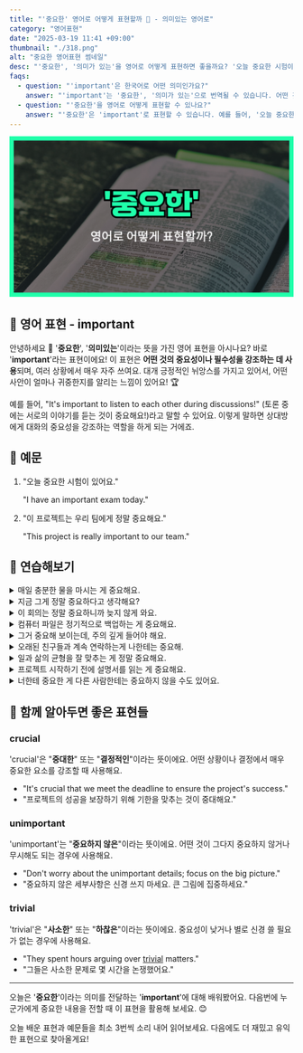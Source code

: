 ```yaml
---
title: "'중요한' 영어로 어떻게 표현할까 💎 - 의미있는 영어로"
category: "영어표현"
date: "2025-03-19 11:41 +09:00"
thumbnail: "./318.png"
alt: "중요한 영어표현 썸네일"
desc: "'중요한', '의미가 있는'을 영어로 어떻게 표현하면 좋을까요? '오늘 중요한 시험이 있어요.', '이 프로젝트는 우리 팀에게 정말 중요해요.' 등을 영어로 표현하는 법을 배워봅시다. 다양한 예문을 통해서 연습하고 본인의 표현으로 만들어 보세요."
faqs:
  - question: "'important'은 한국어로 어떤 의미인가요?"
    answer: "'important'는 '중요한', '의미가 있는'으로 번역될 수 있습니다. 어떤 것의 중요성이나 필수성을 강조할 때 사용해요."
  - question: "'중요한'을 영어로 어떻게 표현할 수 있나요?"
    answer: "'중요한'은 'important'로 표현할 수 있습니다. 예를 들어, '오늘 중요한 시험이 있어요'는 'I have an important exam today'로 말할 수 있어요."
---
```


![중요한 영어표현 썸네일](./318.png)

## 🌟 영어 표현 - important

안녕하세요 👋 '**중요한**', '**의미있는**'이라는 뜻을 가진 영어 표현을 아시나요? 바로 '**important**'라는 표현이에요! 이 표현은 **어떤 것의 중요성이나 필수성을 강조하는 데 사용**되며, 여러 상황에서 매우 자주 쓰여요. 대개 긍정적인 뉘앙스를 가지고 있어서, 어떤 사안이 얼마나 귀중한지를 알리는 느낌이 있어요! 🏆

<script async src="https://pagead2.googlesyndication.com/pagead/js/adsbygoogle.js?client=ca-pub-1465612013356152"
     crossorigin="anonymous"></script>
<!-- engple-horizontal-ad -->

<ins class="adsbygoogle"
     style="display:block"
     data-ad-client="ca-pub-1465612013356152"
     data-ad-slot="2106896038"
     data-ad-format="auto"
     data-full-width-responsive="true"></ins>

<script>
     (adsbygoogle = window.adsbygoogle || []).push({});
</script>

예를 들어, "It's important to listen to each other during discussions!" (토론 중에는 서로의 이야기를 듣는 것이 중요해요!)라고 말할 수 있어요. 이렇게 말하면 상대방에게 대화의 중요성을 강조하는 역할을 하게 되는 거에죠.

## 📖 예문

1. "오늘 중요한 시험이 있어요."

   "I have an important exam today."

2. "이 프로젝트는 우리 팀에게 정말 중요해요."

   "This project is really important to our team."

## 💬 연습해보기

<details>
<summary>매일 충분한 물을 마시는 게 중요해요.</summary>
<span>It's important to drink enough water every day.</span>
</details>

<details>
<summary>지금 그게 정말 중요하다고 생각해요?</summary>
<span>Do you really think that's important right now?</span>
</details>

<details>
<summary>이 회의는 정말 중요하니까 늦지 않게 와요.</summary>
<span>This meeting is super important, so don't be late.</span>
</details>

<details>
<summary>컴퓨터 파일은 정기적으로 백업하는 게 중요해요.</summary>
<span>It's important to back up your computer files <a href="/blog/in-english/252.regularly">regularly</a>.</span>
</details>

<details>
<summary>그거 중요해 보이는데, 주의 깊게 들어야 해요.</summary>
<span>That sounds important; we should <a href="/blog/소금-양에-신경써야해-영어표현/">pay attention</a>.</span>
</details>

<details>
<summary>오래된 친구들과 계속 연락하는게 나한테는 중요해.</summary>
<span>Keeping in touch with old friends is important to me.</span>
</details>

<details>
<summary>일과 삶의 균형을 잘 맞추는 게 정말 중요해요.</summary>
<span>Having a good work-life balance is really important.</span>
</details>

<details>
<summary>프로젝트 시작하기 전에 설명서를 읽는 게 중요해요.</summary>
<span>It's important to read the instructions before starting the project.</span>
</details>

<details>
<summary>너한테 중요한 게 다른 사람한테는 중요하지 않을 수도 있어요.</summary>
<span>What's important to you might not be important to someone else.</span>
</details>

## 🤝 함께 알아두면 좋은 표현들

### crucial

'crucial'은 "**중대한**" 또는 "**결정적인**"이라는 뜻이에요. 어떤 상황이나 결정에서 매우 중요한 요소를 강조할 때 사용해요.

- "It's crucial that we meet the deadline to ensure the project's success."
- "프로젝트의 성공을 보장하기 위해 기한을 맞추는 것이 중대해요."

### unimportant

'unimportant'는 "**중요하지 않은**"이라는 뜻이에요. 어떤 것이 그다지 중요하지 않거나 무시해도 되는 경우에 사용해요.

- "Don't worry about the unimportant details; focus on the big picture."
- "중요하지 않은 세부사항은 신경 쓰지 마세요. 큰 그림에 집중하세요."

### trivial

'trivial'은 "**사소한**" 또는 "**하찮은**"이라는 뜻이에요. 중요성이 낮거나 별로 신경 쓸 필요가 없는 경우에 사용해요.

- "They spent hours arguing over [trivial](/blog/in-english/176.trivial/) matters."
- "그들은 사소한 문제로 몇 시간을 논쟁했어요."

---

오늘은 '**중요한**'이라는 의미를 전달하는 '**important**'에 대해 배워봤어요. 다음번에 누군가에게 중요한 내용을 전할 때 이 표현을 활용해 보세요. 😊

오늘 배운 표현과 예문들을 최소 3번씩 소리 내어 읽어보세요. 다음에도 더 재밌고 유익한 표현으로 찾아올게요!
